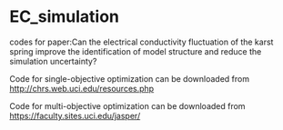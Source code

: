 # EC_simulation
codes for paper:Can the electrical conductivity fluctuation of the karst spring improve the identification of model structure and reduce the simulation uncertainty?

Code for single-objective optimization can be downloaded from http://chrs.web.uci.edu/resources.php

Code for multi-objective optimization can be downloaded from https://faculty.sites.uci.edu/jasper/
